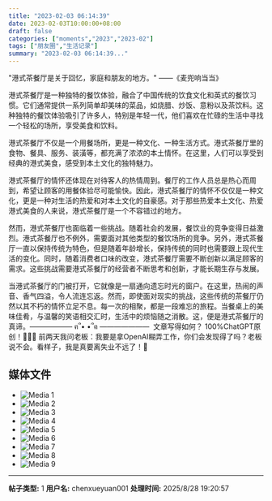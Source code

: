 ```yaml
---
title: "2023-02-03 06:14:39"
date: 2023-02-03T10:00:00+08:00
draft: false
categories: ["moments","2023","2023-02"]
tags: ["朋友圈","生活记录"]
summary: "2023-02-03 06:14:39..."
---
```


"港式茶餐厅是关于回忆，家庭和朋友的地方。" ——《麦兜响当当》

港式茶餐厅是一种独特的餐饮体验，融合了中国传统的饮食文化和英式的餐饮习惯。它们通常提供一系列简单却美味的菜品，如烧腊、炒饭、意粉以及茶饮料。这种独特的餐饮体验吸引了许多人，特别是年轻一代，他们喜欢在忙碌的生活中寻找一个轻松的场所，享受美食和饮料。

港式茶餐厅不仅是一个用餐场所，更是一种文化、一种生活方式。港式茶餐厅里的食物、餐具、服务、装潢等，都充满了浓浓的本土情怀。在这里，人们可以享受到经典的港式美食，感受到本土文化的独特魅力。

港式茶餐厅的情怀还体现在对待客人的热情周到。餐厅的工作人员总是热心而周到，希望让顾客的用餐体验尽可能愉快。因此，港式茶餐厅的情怀不仅仅是一种文化，更是一种对生活的热爱和对本土文化的自豪感。对于那些热爱本土文化、热爱港式美食的人来说，港式茶餐厅是一个不容错过的地方。

然而，港式茶餐厅也面临着一些挑战。随着社会的发展，餐饮业的竞争变得日益激烈。港式茶餐厅也不例外，需要面对其他类型的餐饮场所的竞争。另外，港式茶餐厅一直以保持传统为特色，但是随着年龄增长，保持传统的同时也需要跟上现代生活的变化。同时，随着消费者口味的改变，港式茶餐厅需要不断创新以满足顾客的需求。这些挑战需要港式茶餐厅的经营者不断思考和创新，才能长期生存与发展。

当港式茶餐厅的门被打开，它就像是一扇通向遗忘时光的窗户。在这里，热闹的声音、香气四溢，令人流连忘返。然而，即使面对现实的挑战，这些传统的茶餐厅仍然以其不朽的情怀立足不息。每一次的相聚，都是一段难忘的旅程。当餐桌上的美味佳肴，与温馨的笑语相交汇时，生活中的烦恼随之消散。这，便是港式茶餐厅的真谛。
​
—————— ฅ՞• •՞ฅ ———————
​
​文章写得如何？
​100%ChatGPT原创！🤪🤪🤪
​
​前两天我问老板：我要是拿OpenAI糊弄工作，你们会发现得了吗？老板说不会。看样子，我是真要离失业不远了！🫠

## 媒体文件

- ![Media 1](/Moments/photos/2023-02-03/202302030614390.jpg)
- ![Media 2](/Moments/photos/2023-02-03/202302030614391.jpg)
- ![Media 3](/Moments/photos/2023-02-03/202302030614392.jpg)
- ![Media 4](/Moments/photos/2023-02-03/202302030614393.jpg)
- ![Media 5](/Moments/photos/2023-02-03/202302030614394.jpg)
- ![Media 6](/Moments/photos/2023-02-03/202302030614395.jpg)
- ![Media 7](/Moments/photos/2023-02-03/202302030614396.jpg)
- ![Media 8](/Moments/photos/2023-02-03/202302030614397.jpg)
- ![Media 9](/Moments/photos/2023-02-03/202302030614398.jpg)

---

**帖子类型:** 1
**用户名:** chenxueyuan001
**处理时间:** 2025/8/28 19:20:57